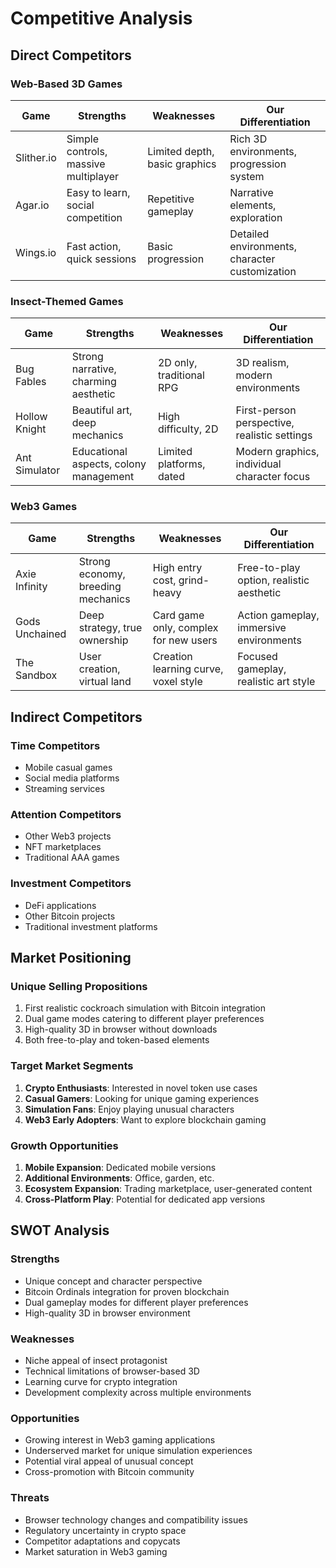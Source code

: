 # Competitive Analysis

## Direct Competitors

### Web-Based 3D Games

| Game | Strengths | Weaknesses | Our Differentiation |
|------|-----------|------------|---------------------|
| Slither.io | Simple controls, massive multiplayer | Limited depth, basic graphics | Rich 3D environments, progression system |
| Agar.io | Easy to learn, social competition | Repetitive gameplay | Narrative elements, exploration |
| Wings.io | Fast action, quick sessions | Basic progression | Detailed environments, character customization |

### Insect-Themed Games

| Game | Strengths | Weaknesses | Our Differentiation |
|------|-----------|------------|---------------------|
| Bug Fables | Strong narrative, charming aesthetic | 2D only, traditional RPG | 3D realism, modern environments |
| Hollow Knight | Beautiful art, deep mechanics | High difficulty, 2D | First-person perspective, realistic settings |
| Ant Simulator | Educational aspects, colony management | Limited platforms, dated | Modern graphics, individual character focus |

### Web3 Games

| Game | Strengths | Weaknesses | Our Differentiation |
|------|-----------|------------|---------------------|
| Axie Infinity | Strong economy, breeding mechanics | High entry cost, grind-heavy | Free-to-play option, realistic aesthetic |
| Gods Unchained | Deep strategy, true ownership | Card game only, complex for new users | Action gameplay, immersive environments |
| The Sandbox | User creation, virtual land | Creation learning curve, voxel style | Focused gameplay, realistic art style |

## Indirect Competitors

### Time Competitors
- Mobile casual games
- Social media platforms
- Streaming services

### Attention Competitors
- Other Web3 projects
- NFT marketplaces
- Traditional AAA games

### Investment Competitors
- DeFi applications
- Other Bitcoin projects
- Traditional investment platforms

## Market Positioning

### Unique Selling Propositions
1. First realistic cockroach simulation with Bitcoin integration
2. Dual game modes catering to different player preferences
3. High-quality 3D in browser without downloads
4. Both free-to-play and token-based elements

### Target Market Segments
1. **Crypto Enthusiasts**: Interested in novel token use cases
2. **Casual Gamers**: Looking for unique gaming experiences
3. **Simulation Fans**: Enjoy playing unusual characters
4. **Web3 Early Adopters**: Want to explore blockchain gaming

### Growth Opportunities
1. **Mobile Expansion**: Dedicated mobile versions
2. **Additional Environments**: Office, garden, etc.
3. **Ecosystem Expansion**: Trading marketplace, user-generated content
4. **Cross-Platform Play**: Potential for dedicated app versions

## SWOT Analysis

### Strengths
- Unique concept and character perspective
- Bitcoin Ordinals integration for proven blockchain
- Dual gameplay modes for different player preferences
- High-quality 3D in browser environment

### Weaknesses
- Niche appeal of insect protagonist
- Technical limitations of browser-based 3D
- Learning curve for crypto integration
- Development complexity across multiple environments

### Opportunities
- Growing interest in Web3 gaming applications
- Underserved market for unique simulation experiences
- Potential viral appeal of unusual concept
- Cross-promotion with Bitcoin community

### Threats
- Browser technology changes and compatibility issues
- Regulatory uncertainty in crypto space
- Competitor adaptations and copycats
- Market saturation in Web3 gaming 